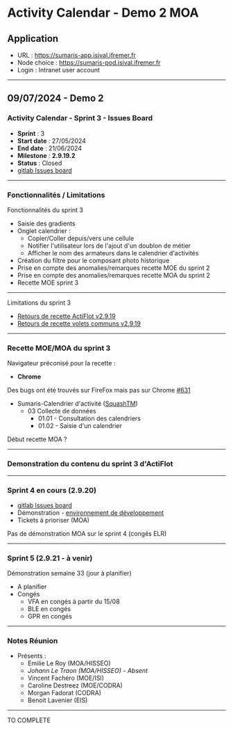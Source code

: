# Activity Calendar - Demo 2 MOA

## Application 

- URL : https://sumaris-app.isival.ifremer.fr
- Node choice : https://sumaris-pod.isival.ifremer.fr
- Login : Intranet user account

---

## 09/07/2024 - Demo 2

### Activity Calendar - Sprint 3 - Issues Board

- **Sprint** : 3
- **Start date** : 27/05/2024
- **End date** : 21/06/2024
- **Milestone** : **2.9.19.2**
- **Status** : Closed
- [gitlab Issues board](https://gitlab.ifremer.fr/sih-public/sumaris/sumaris-app/-/boards/873?label_name[]=ACTIFLOT&milestone_title=2.9.19)

---

### Fonctionnalités / Limitations

Fonctionnalités du sprint 3
- Saisie des gradients
- Onglet calendrier : 
  - Copier/Coller depuis/vers une cellule
  - Notifier l'utilisateur lors de l'ajout d'un doublon de métier
  - Afficher le nom des armateurs dans le calendrier d'activités
- Création du filtre pour le composant photo historique
- Prise en compte des anomalies/remarques recette MOE du sprint 2
- Prise en compte des anomalies/remarques recette MOA du sprint 2
- Recette MOE sprint 3

---

Limitations du sprint 3 
- [Retours de recette ActiFlot v2.9.19](https://gitlab.ifremer.fr/sih-public/sumaris/sumaris-app/-/issues/633)
- [Retours de recette volets communs v2.9.19](https://gitlab.ifremer.fr/sih-public/sumaris/sumaris-app/-/issues/631)

---

### Recette MOE/MOA du sprint 3 

Navigateur préconisé pour la recette : 
- **Chrome**

Des bugs ont été trouvés sur FireFox mais pas sur Chrome [#631](https://gitlab.ifremer.fr/sih-public/sumaris/sumaris-app/-/issues/631)

- Sumaris-Calendrier d'activité ([SquashTM](http://visi-common-squash.ifremer.fr:8080/squash/login))
  - 03 Collecte de données
     * 01.01 - Consultation des calendriers
     * 01.02 - Saisie d'un calendrier

Début recette MOA ?

---

### Demonstration du contenu du sprint 3 d'ActiFlot

---

### Sprint 4 en cours (2.9.20)

- [gitlab Issues board](https://gitlab.ifremer.fr/sih-public/sumaris/sumaris-app/-/boards/873?label_name[]=ACTIFLOT&milestone_title=2.9.20)
- Démonstration - [environnement de développement](https://obsmer.sumaris.net)
- Tickets à prioriser (MOA)

Pas de démonstration MOA sur le sprint 4 (congés ELR)

---

### Sprint 5 (2.9.21 - à venir)

Démonstration semaine 33 (jour à planifier)
- A planifier
- Congés 
  - VFA en congés à partir du 15/08
  - BLE en congés
  - GPR en congés

---

### Notes Réunion

- Présents :
  - Emilie Le Roy (MOA/HISSEO)
  - _Johann Le Traon (MOA/HISSEO) - Absent_
  - Vincent Fachéro (MOE/ISI)
  - Caroline Destreez (MOE/CODRA)
  - Morgan Fadorat (CODRA)
  - Benoit Lavenier (EIS)

---

TO COMPLETE





